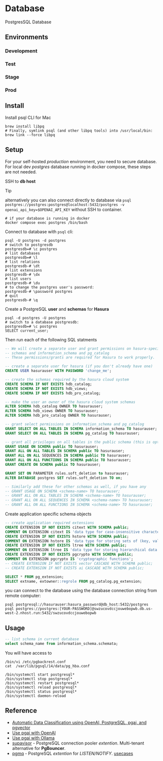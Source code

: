 # Database

PostgresSQL Database

## Environments

### Development

### Test

### Stage

### Prod

## Install

Install psql CLI for Mac

```shell
brew install libpq
# Finally, symlink psql (and other libpq tools) into /usr/local/bin:
brew link --force libpq
```

## Setup

For your self-hosted _production_ environment, you need to secure database.  
For local dev _postgres_ database running in docker compose, these steps are not needed.

SSH to **db host**

> [!TIP]
> alternatively you can also connect directly to database via `psql postgres://postgres:postgres@localhost:5432/postgres -v openai_api_key=$OPENAI_API_KEY` without SSH to container.

```shell
# if your database is running in docker
docker compose exec postgres /bin/bash
```

Connect to database with `psql` cli:

```shell
psql -U postgres -d postgres
# switch to postgresdb
postgresdb=# \c postgres
# list databases
postgresdb=# \l
# list relations
postgresdb-# \dt
# list extensions
postgresdb-# \dx
# list users
postgresdb-# \du
# to change the postgres user's password:
postgresdb-# \password postgres
# quit
postgresdb-# \q
```

Create a PostgreSQL **user** and **schemas** for **Hasura**

```shell
psql -d postgres -U postgres
# switch to a database postgresdb:
postgresdb=# \c postgres
SELECT current_user;
```

Then run each of the following SQL statments

```sql
-- We will create a separate user and grant permissions on hasura-specific
-- schemas and information_schema and pg_catalog
-- These permissions/grants are required for Hasura to work properly.

-- create a separate user for hasura (if you don't already have one)
CREATE USER hasurauser WITH PASSWORD 'change_me';

-- create the schemas required by the hasura cloud system
CREATE SCHEMA IF NOT EXISTS hdb_catalog;
CREATE SCHEMA IF NOT EXISTS hdb_views;
CREATE SCHEMA IF NOT EXISTS hdb_pro_catalog;

-- make the user an owner of the hasura cloud system schemas
ALTER SCHEMA hdb_catalog OWNER TO hasurauser;
ALTER SCHEMA hdb_views OWNER TO hasurauser;
ALTER SCHEMA hdb_pro_catalog OWNER TO hasurauser;

-- grant select permissions on information_schema and pg_catalog
GRANT SELECT ON ALL TABLES IN SCHEMA information_schema TO hasurauser;
GRANT SELECT ON ALL TABLES IN SCHEMA pg_catalog TO hasurauser;

-- grant all privileges on all tables in the public schema (this is optional and can be customized)
GRANT USAGE ON SCHEMA public TO hasurauser;
GRANT ALL ON ALL TABLES IN SCHEMA public TO hasurauser;
GRANT ALL ON ALL SEQUENCES IN SCHEMA public TO hasurauser;
GRANT ALL ON ALL FUNCTIONS IN SCHEMA public TO hasurauser;
GRANT CREATE ON SCHEMA public TO hasurauser;

GRANT SET ON PARAMETER rules.soft_deletion to hasurauser;
ALTER DATABASE postgres SET rules.soft_deletion TO on;

-- Similarly add these for other schemas as well, if you have any
-- GRANT USAGE ON SCHEMA <schema-name> TO hasurauser;
-- GRANT ALL ON ALL TABLES IN SCHEMA <schema-name> TO hasurauser;
-- GRANT ALL ON ALL SEQUENCES IN SCHEMA <schema-name> TO hasurauser;
-- GRANT ALL ON ALL FUNCTIONS IN SCHEMA <schema-name> TO hasurauser;
```

Create application specific schema objects

```sql
-- create application required extensions
CREATE EXTENSION IF NOT EXISTS citext WITH SCHEMA public;
COMMENT ON EXTENSION citext IS 'data type for case-insensitive character strings';
CREATE EXTENSION IF NOT EXISTS hstore WITH SCHEMA public;
COMMENT ON EXTENSION hstore IS 'data type for storing sets of (key, value) pairs';
CREATE EXTENSION IF NOT EXISTS ltree WITH SCHEMA public;
COMMENT ON EXTENSION ltree IS 'data type for storing hierarchical data path';
CREATE EXTENSION IF NOT EXISTS pgcrypto WITH SCHEMA public;
COMMENT ON EXTENSION pgcrypto IS 'cryptographic functions';
-- CREATE EXTENSION IF NOT EXISTS vector CASCADE WITH SCHEMA public;
-- CREATE EXTENSION IF NOT EXISTS ai CASCADE WITH SCHEMA public;

SELECT * FROM pg_extension;
SELECT extname, extowner::regrole FROM pg_catalog.pg_extension;
```

you can connect to the database using the database connection string from remote computer:

```shell
psql postgresql://hasurauser:hasura_password@db_host:5432/postgres
psql postgres://postgres:[YOUR-PASSWORD]@swzucovdccjouwebopwb.db.us-west-2.nhost.run:5432/swzucovdccjouwebopwb
```

## Usage

```sql
-- list schema in current database
select schema_name from information_schema.schemata;
```

You will have access to

```shell
/bin/vi /etc/pgbackrest.conf
cat  /var/lib/pgsql/14/data/pg_hba.conf

/bin/systemctl start postgresql*
/bin/systemctl stop postgresql*
/bin/systemctl restart postgresql*
/bin/systemctl reload postgresql*
/bin/systemctl status postgresql*
/bin/systemctl daemon-reload
```

## Reference

- [Automatic Data Classification using OpenAI, PostgreSQL, pgai, and pgvector](https://github.com/quamernasim/automatic-data-classification-using-openai-postgreSQL-pgai-and-pgvector)
- [Use pgai with OpenAI](https://github.com/timescale/pgai/blob/main/docs/openai.md)
- [Use pgai with Ollama](https://github.com/timescale/pgai/blob/main/docs/ollama.md)
- [supavisor](https://github.com/supabase/supavisor) - PostgreSQL connection pooler _extention_. Multi-tenant alternative for **PgBouncer**.  
- [pgmq](https://github.com/tembo-io/pgmq) - PostgreSQL _extention_ for _LISTEN/NOTIFY_. [usecases](https://supabase.com/blog/supabase-queues)
